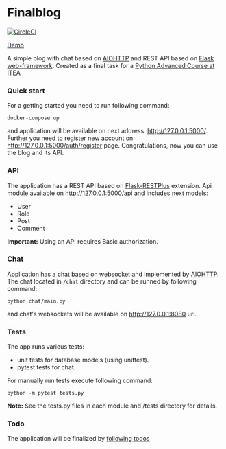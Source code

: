 # Finalblog
[![CircleCI](https://circleci.com/gh/shidenko97/finalblog.svg)](https://circleci.com/gh/shidenko97/finalblog)

[Demo](https://flask-finalblog.herokuapp.com)

A simple blog with chat based on [AIOHTTP](https://docs.aiohttp.org/) and REST API based on [Flask web-framework](https://flask.palletsprojects.com/en/1.1.x/). Created as a final task for a [Python Advanced Course at ITEA](https://itea.ua/uk/courses_itea/python_programming/python_advanced/)

### Quick start
For a getting started you need to run following command:
```
docker-compose up
```
and application will be available on next address: http://127.0.0.1:5000/. 
Further you need to register new account on http://127.0.0.1:5000/auth/register page.
Congratulations, now you can use the blog and its API.

### API
The application has a REST API based on [Flask-RESTPlus](https://flask-restplus.readthedocs.io/en/stable/) extension.
Api module available on http://127.0.0.1:5000/api and includes next models:
- User
- Role
- Post
- Comment

**Important:** Using an API requires Basic authorization.

### Chat
Application has a chat based on websocket and implemented by [AIOHTTP](https://docs.aiohttp.org/).
The chat located in `/chat` directory and can be runned by following command:
```
python chat/main.py
```
and chat's websockets will be available on http://127.0.0.1:8080 url.

### Tests
The app runs various tests:
- unit tests for database models (using unittest).
- pytest tests for chat.

For manually run tests execute following command: 
```
python -m pytest tests.py
```

**Note:** See the tests.py files in each module and /tests directory for details.

### Todo
The application will be finalized by [following todos](https://github.com/shidenko97/finalblog/projects/1)